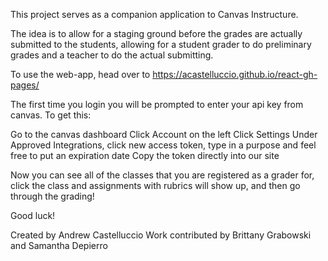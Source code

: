 This project serves as a companion application to Canvas Instructure.

The idea is to allow for a staging ground before the grades are actually submitted to the students, allowing for a student grader to do preliminary grades and a teacher to do the actual submitting.

To use the web-app, head over to https://acastelluccio.github.io/react-gh-pages/

The first time you login you will be prompted to enter your api key from canvas.
To get this:

Go to the canvas dashboard
Click Account on the left 
Click Settings
Under Approved Integrations, click new access token, type in a purpose and feel free to put an expiration date
Copy the token directly into our site

Now you can see all of the classes that you are registered as a grader for, click the class and assignments with rubrics will show up, and then go through the grading!


Good luck!


Created by Andrew Castelluccio
Work contributed by Brittany Grabowski and Samantha Depierro

